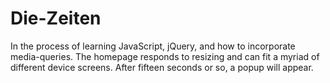 # Die-Zeiten

In the process of learning JavaScript, jQuery, and how to incorporate media-queries. 
The homepage responds to resizing and can fit a myriad of different device screens. After fifteen
seconds or so, a popup will appear.
